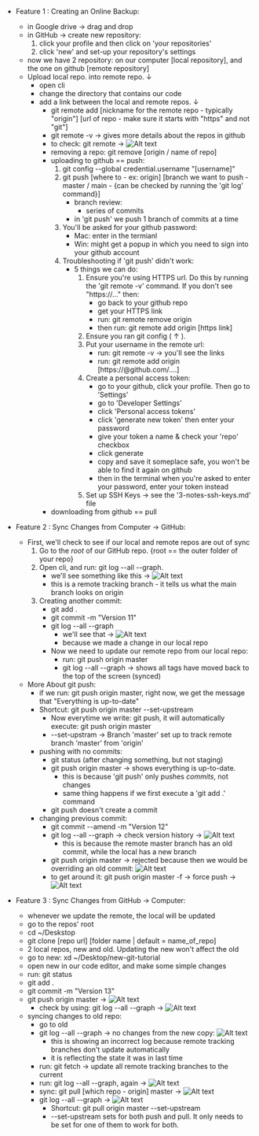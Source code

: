 - Feature 1 : Creating an Online Backup:
    * in Google drive → drag and drop
    * in GitHub → create new repository:
        1. click your profile and then click on 'your repositories'
        2. click 'new' and set-up your repository's settings
    * now we have 2 repository: on our computer [local repository], and the one on github [remote repository]
    * Upload local repo. into remote repo. ↓
        - open cli
        - change the directory that contains our code
        - add a link between the local and remote repos. ↓
            * git remote add [nickname for the remote repo - typically "origin"] [url of repo - make sure it starts with "https" and not "git"]
            * git remote -v → gives more details about the repos in github
            * to check: git remote → ![Alt text](./images/1-git-remote.png)
            * removing a repo: git remove [origin / name of repo]
            * uploading to github == push:
                1. git config --global credential.username "[username]"
                2. git push [where to - ex: origin] [branch we want to push - master / main - {can be checked by running the 'git log' command}]
                    * branch review:
                        - series of commits
                    * in 'git push' we push 1 branch of commits at a time
                3. You'll be asked for your github password:
                    - Mac: enter in the termianl
                    - Win: might get a popup in which you need to sign into your github account
                4. Troubleshooting if 'git push' didn't work:
                    - 5 things we can do:
                        1. Ensure you're using HTTPS url. Do this by running the 'git remote -v' command. If you don't see "https://..." then:
                            * go back to your github repo
                            * get your HTTPS link 
                            * run: git remote remove origin 
                            * then run: git remote add origin [https link]
                        2. Ensure you ran git config ( ↑ ).
                        3. Put your username in the remote url:
                            * run: git remote -v → you'll see the links
                            * run: git remote add origin [https://<username>@github.com/....]
                        4. Create a personal access token:
                            * go to your github, click your profile. Then go to 'Settings'
                            * go to 'Developer Settings'
                            * click 'Personal access tokens'
                            * click 'generate new token' then enter your password
                            * give your token a name & check your 'repo' checkbox
                            * click generate
                            * copy and save it someplace safe, you won't be able to find it again on github
                            * then in the terminal when you're asked to enter your password, enter your token instead
                        5. Set up SSH Keys → see the '3-notes-ssh-keys.md' file
            * downloading from github == pull

- Feature 2 : Sync Changes from Computer → GitHub:
    * First, we'll check to see if our local and remote repos are out of sync
        1. Go to the *root* of our GitHub repo. {root == the outer folder of your repo}
        2. Open cli, and run: git log --all --graph.
            - we'll see something like this → ![Alt text](./images/6-log-origin.png)
            - this is a remote tracking branch - it tells us what the main branch looks on origin
        3. Creating another commit: 
            - git add .
            - git commit -m "Version 11"
            - git log --all --graph
                * we'll see that → ![Alt text](./images/7-commit-log.png)
                * because we made a change in our local repo
            - Now we need to update our remote repo from our local repo:
                * run: git push origin master
                * git log --all --graph → shows all tags have moved back to the top of the screen (synced)
    * More About git push:
        - if we run: git push origin master, right now, we get the message that "Everything is up-to-date"
        - Shortcut: git push origin master --set-upstream 
            * Now everytime we write: git push, it will automatically execute: git push origin master
            * --set-upstram → Branch 'master' set up to track remote branch 'master' from 'origin'
        - pushing with no commits:
            * git status (after changing something, but not staging)
            * git push origin master → shows everything is up-to-date.
                - this is because 'git push' only pushes *commits*, not changes
                - same thing happens if we first execute a 'git add .' command
            * git push doesn't create a commit
        - changing previous commit:
            * git commit --amend -m "Version 12"
            * git log --all --graph → check version history → ![Alt text](./images/8-push-branch.png)
                - this is because the remote master branch has an old commit, while the local has a new branch
            * git push origin master → rejected because then we would be overriding an old commit: ![Alt text](./images/9-push-rejected.png)
            * to get around it: git push origin master -f → force push → ![Alt text](./images/10-force-commit.png)
    
- Feature 3 : Sync Changes from GitHub → Computer:
    * whenever we update the remote, the local will be updated
    * go to the repos' root
    * cd ~/Deskstop
    * git clone [repo url] [folder name | default = name_of_repo]
    * 2 local repos, new and old. Updating the new won't affect the old
    * go to new: xd ~/Desktop/new-git-tutorial
    * open new in our code editor, and make some simple changes
    * run: git status
    * git add .
    * git commit -m "Version 13"
    * git push origin master → ![Alt text](./images/11-push-new-copy.png)
        - check by using: git log --all --graph → ![Alt text](./images/12-git-push-new-copy.png)
    * syncing changes to old repo:
        - go to old
        - git log --all --graph → no changes from the new copy: ![Alt text](./images/13-git-log-old-comp-new.png)
            * this is showing an incorrect log because remote tracking branches don't update automatically
            * it is reflecting the state it was in last time
        - run: git fetch → update all remote tracking branches to the current
        - run: git log --all --graph, again → ![Alt text](./images/14-tracking-expected.png)
        - sync: git pull [which repo - origin] master → ![Alt text](./images/15-git-pull.png)
        - git log --all --graph → ![Alt text](./images/16-pull-log.png)
            * Shortcut: git pull origin master --set-upstream 
            * --set-upstream sets for both push and pull. It only needs to be set for one of them to work for both.